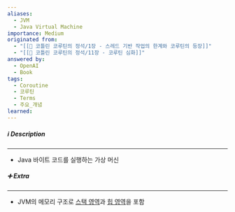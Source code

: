 ```yaml
---
aliases:
  - JVM
  - Java Virtual Machine
importance: Medium
originated from:
  - "[[📘 코틀린 코루틴의 정석/1장 - 스레드 기반 작업의 한계와 코루틴의 등장]]"
  - "[[📘 코틀린 코루틴의 정석/11장 - 코루틴 심화]]"
answered by:
  - OpenAI
  - Book
tags:
  - Coroutine
  - 코루틴
  - Terms
  - 주요_개념
learned:
---
```

##### ℹ️ Description
---
- Java 바이트 코드를 실행하는 가상 머신

##### ➕ Extra
---
- JVM의 메모리 구조로 [스택 영역](스택%20영역.md)과 [힙 영역](힙%20영역.md)을 포함
